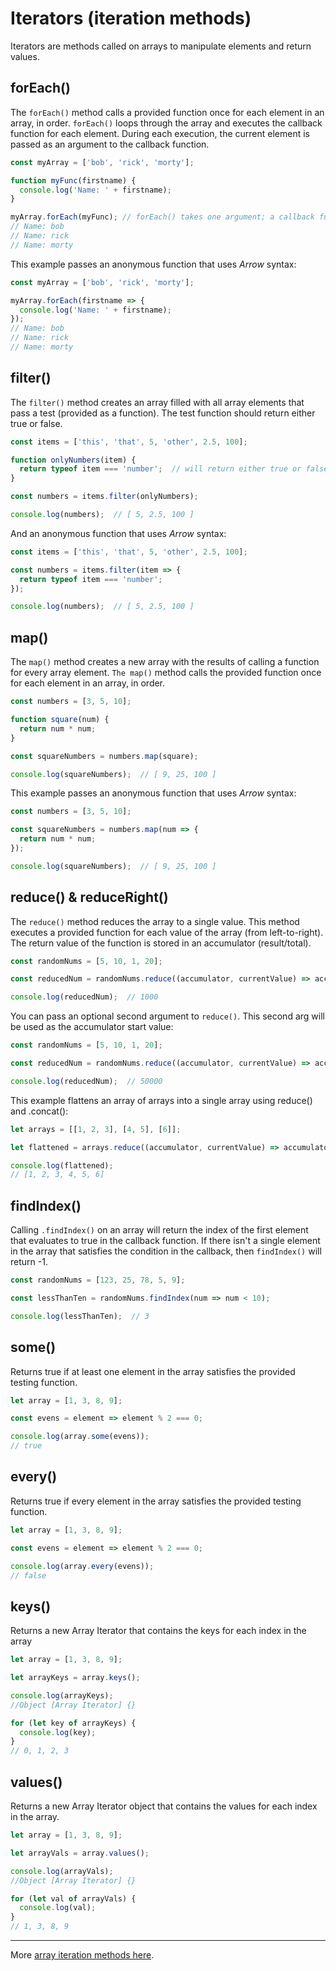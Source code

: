 # Iterators (iteration methods)


Iterators are methods called on arrays to manipulate elements and return values.

## forEach()

The `forEach()` method calls a provided function once for each element in an array, in order. `forEach()` loops through the array and executes the callback function for each element. During each execution, the current element is passed as an argument to the callback function.

```javascript
const myArray = ['bob', 'rick', 'morty'];

function myFunc(firstname) {
  console.log('Name: ' + firstname);
}

myArray.forEach(myFunc); // forEach() takes one argument; a callback function.
// Name: bob
// Name: rick
// Name: morty
```

This example passes an anonymous function that uses *Arrow* syntax:

```javascript
const myArray = ['bob', 'rick', 'morty'];

myArray.forEach(firstname => {
  console.log('Name: ' + firstname);
});
// Name: bob
// Name: rick
// Name: morty
```


## filter()

The `filter()` method creates an array filled with all array elements that pass a test (provided as a function). The test function should return either true or false.

```javascript
const items = ['this', 'that', 5, 'other', 2.5, 100];

function onlyNumbers(item) {
  return typeof item === 'number';  // will return either true or false
}

const numbers = items.filter(onlyNumbers);

console.log(numbers);  // [ 5, 2.5, 100 ]
```

And an anonymous function that uses *Arrow* syntax:

```javascript
const items = ['this', 'that', 5, 'other', 2.5, 100];

const numbers = items.filter(item => {
  return typeof item === 'number';
});

console.log(numbers);  // [ 5, 2.5, 100 ]
```


## map()

The `map()` method creates a new array with the results of calling a function for every array element. `The map()` method calls the provided function once for each element in an array, in order.

```javascript
const numbers = [3, 5, 10];

function square(num) {
  return num * num;
}

const squareNumbers = numbers.map(square);

console.log(squareNumbers);  // [ 9, 25, 100 ]
```

This example passes an anonymous function that uses *Arrow* syntax:

```javascript
const numbers = [3, 5, 10];

const squareNumbers = numbers.map(num => {
  return num * num;
});

console.log(squareNumbers);  // [ 9, 25, 100 ]
```


## reduce() & reduceRight()

The `reduce()` method reduces the array to a single value. This method executes a provided function for each value of the array (from left-to-right). The return value of the function is stored in an accumulator (result/total).

```javascript
const randomNums = [5, 10, 1, 20];

const reducedNum = randomNums.reduce((accumulator, currentValue) => accumulator * currentValue);

console.log(reducedNum);  // 1000
```

You can pass an optional second argument to `reduce()`. This second arg will be used as the accumulator start value:

```javascript
const randomNums = [5, 10, 1, 20];

const reducedNum = randomNums.reduce((accumulator, currentValue) => accumulator * currentValue, 50);

console.log(reducedNum);  // 50000
```

This example flattens an array of arrays into a single array using reduce() and .concat():
```javascript
let arrays = [[1, 2, 3], [4, 5], [6]];

let flattened = arrays.reduce((accumulator, currentValue) => accumulator.concat(currentValue));

console.log(flattened);
// [1, 2, 3, 4, 5, 6]
```


## findIndex()

Calling `.findIndex()` on an array will return the index of the first element that evaluates to true in the callback function. If there isn't a single element in the array that satisfies the condition in the callback, then `findIndex()` will return -1.

```javascript
const randomNums = [123, 25, 78, 5, 9];

const lessThanTen = randomNums.findIndex(num => num < 10);

console.log(lessThanTen);  // 3
```


## some()

Returns true if at least one element in the array satisfies the provided testing function.

```javascript
let array = [1, 3, 8, 9];

const evens = element => element % 2 === 0;

console.log(array.some(evens));
// true
```


## every()

Returns true if every element in the array satisfies the provided testing function.

```javascript
let array = [1, 3, 8, 9];

const evens = element => element % 2 === 0;

console.log(array.every(evens));
// false
```


## keys()

Returns a new Array Iterator that contains the keys for each index in the array

```javascript
let array = [1, 3, 8, 9];

let arrayKeys = array.keys();

console.log(arrayKeys);
//Object [Array Iterator] {}

for (let key of arrayKeys) {
  console.log(key);
}
// 0, 1, 2, 3
```


## values()

Returns a new Array Iterator object that contains the values for each index in the array.

```javascript
let array = [1, 3, 8, 9];

let arrayVals = array.values();

console.log(arrayVals);
//Object [Array Iterator] {}

for (let val of arrayVals) {
  console.log(val);
}
// 1, 3, 8, 9
```


______

More [array iteration methods here](https://developer.mozilla.org/en-US/docs/Web/JavaScript/Reference/Global_Objects/Array#Iteration_methods).
